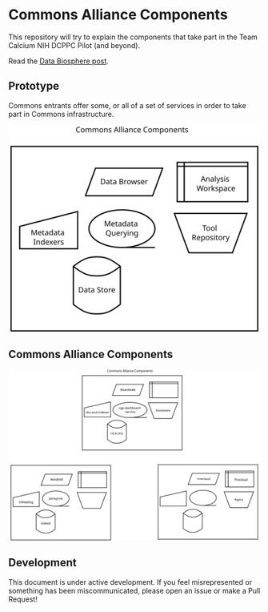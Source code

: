# Commons Alliance Components

This repository will try to explain the components that take part 
in the Team Calcium NIH DCPPC Pilot (and beyond).

Read the [Data Biosphere post](https://medium.com/@benedictpaten/a-data-biosphere-for-biomedical-research-d212bbfae95d).

## Prototype

Commons entrants offer some, or all of a set of services in order 
to take part in Commons infrastructure.

<img src="diagrams/prototype.svg" alt="The prototype components of a Commons member">

## Commons Alliance Components

<img src="diagrams/all3.svg">

## Development

This document is under active development. If you feel misrepresented or something has been
miscommunicated, please open an issue or make a Pull Request!

